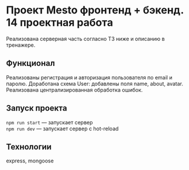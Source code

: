 # Проект Mesto фронтенд + бэкенд. 14 проектная работа

Реализована серверная часть согласно ТЗ ниже и описанию в тренажере. 

## Функционал

Реализованы регистрация и авторизация пользователя по email и паролю. 
Доработана схема User: добавлены поля name, about, avatar. 
Реализована централизированная обработка ошибок. 

## Запуск проекта

`npm run start` — запускает сервер   
`npm run dev` — запускает сервер с hot-reload

## Технологии

express, mongoose
